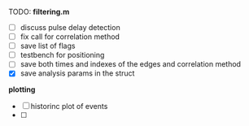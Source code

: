TODO: **filtering.m**
- [ ] discuss pulse delay detection
- [ ] fix call for correlation method
- [ ] save list of flags
- [ ] testbench for positioning
- [ ] save both times and indexes of the edges and correlation method
- [x] save analysis params in the struct

**plotting**
- [ ] historinc plot of events
- [ ] 
